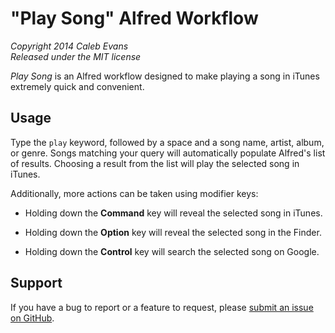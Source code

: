 # "Play Song" Alfred Workflow
*Copyright 2014 Caleb Evans*  
*Released under the MIT license*

*Play Song* is an Alfred workflow designed to make playing a song in iTunes extremely quick and convenient.

## Usage

Type the `play` keyword, followed by a space and a song name, artist, album, or genre. Songs matching your query will automatically populate Alfred's list of results. Choosing a result from the list will play the selected song in iTunes.

Additionally, more actions can be taken using modifier keys:

* Holding down the **Command** key will reveal the selected song in iTunes.

* Holding down the **Option** key will reveal the selected song in the Finder.

* Holding down the **Control** key will search the selected song on Google.

## Support

If you have a bug to report or a feature to request, please [submit an issue on GitHub](https://github.com/caleb531/alfred-playsong/issues).